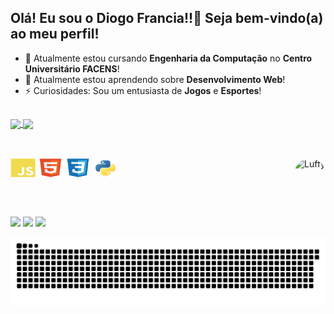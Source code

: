 ## Olá! Eu sou o Diogo Francia!!👋 Seja bem-vindo(a) ao meu perfil!

<!-- Site para encontrar os emojis: https://emojipedia.org/search?q=bag -->

- 🔭 Atualmente estou cursando **Engenharia da Computação** no **Centro Universitário FACENS**!</h6>
- 🌱 Atualmente estou aprendendo sobre **Desenvolvimento Web**!</h6>
- ⚡ Curiosidades: Sou um entusiasta de **Jogos** e **Esportes**!</h6>

##

<!-- Repositório GitStats: https://github.com/anuraghazra/github-readme-stats  -->

<div style="display: inline_block">
  <a href="https://github.com/digofrancia/github-readme-stats">
  <img height=180 align="center" src="https://github-readme-stats.vercel.app/api?username=digofrancia&show_icons=true&theme=transparent" />
  </a>
  <a href="https://github.com/digofrancia/convoychat">
  <img height=180 align="center" src="https://github-readme-stats.vercel.app/api/top-langs?username=digofrancia&layout=compact&langs_count=8&card_width=320&theme=transparent" />
  </a>
</div>


##

<!-- Site para encontrar os icons: https://devicon.dev  -->
<div style="display: inline_block"><br>
  <img align="center" alt="Diogo-Js" height="30" width="40" src="https://raw.githubusercontent.com/devicons/devicon/master/icons/javascript/javascript-plain.svg">
  <img align="center" alt="Diogo-HTML" height="30" width="40" src="https://raw.githubusercontent.com/devicons/devicon/master/icons/html5/html5-original.svg">
  <img align="center" alt="Diogo-CSS" height="30" width="40" src="https://raw.githubusercontent.com/devicons/devicon/master/icons/css3/css3-original.svg">
  <img align="center" alt="Diogo-Python" height="30" width="40" src="https://raw.githubusercontent.com/devicons/devicon/master/icons/python/python-original.svg">
  <a>
   <img align="right" alt="Luffy" height="100" style="border-radius:50px;" src="https://private-user-images.githubusercontent.com/117660756/407965908-ab84e200-3b68-4e4c-b0ef-ad47c4a0bd22.gif?jwt=eyJhbGciOiJIUzI1NiIsInR5cCI6IkpXVCJ9.eyJpc3MiOiJnaXRodWIuY29tIiwiYXVkIjoicmF3LmdpdGh1YnVzZXJjb250ZW50LmNvbSIsImtleSI6ImtleTUiLCJleHAiOjE3MzgyMDA4ODUsIm5iZiI6MTczODIwMDU4NSwicGF0aCI6Ii8xMTc2NjA3NTYvNDA3OTY1OTA4LWFiODRlMjAwLTNiNjgtNGU0Yy1iMGVmLWFkNDdjNGEwYmQyMi5naWY_WC1BbXotQWxnb3JpdGhtPUFXUzQtSE1BQy1TSEEyNTYmWC1BbXotQ3JlZGVudGlhbD1BS0lBVkNPRFlMU0E1M1BRSzRaQSUyRjIwMjUwMTMwJTJGdXMtZWFzdC0xJTJGczMlMkZhd3M0X3JlcXVlc3QmWC1BbXotRGF0ZT0yMDI1MDEzMFQwMTI5NDVaJlgtQW16LUV4cGlyZXM9MzAwJlgtQW16LVNpZ25hdHVyZT05YzY4ZjY2NWQ2ODE1MTBjMjZkZDQ3OGFmOWFlN2I4ZmM2ODg1NmQyODAyNzEzNTUxNjg5ZWVjZmZiYzUyN2IwJlgtQW16LVNpZ25lZEhlYWRlcnM9aG9zdCJ9.8Jt_7KXqOzjDWUItZ8JxXUugLjL3xYz_KuK915BpIVg">
</a>
</div>
<br><br>


</div>

##
 
<!-- Site para encontrar as badges: https://dev.to/envoy_/150-badges-for-github-pnk -->

<div> 
  <a href = "mailto:diogofrancia2@gmail.com"><img src="https://img.shields.io/badge/-Gmail-%23333?style=for-the-badge&logo=gmail&logoColor=white" target="_blank"></a>
  <a href="https://www.linkedin.com/in/diogo-francia/" target="_blank"><img src="https://img.shields.io/badge/-LinkedIn-%230077B5?style=for-the-badge&logo=linkedin&logoColor=white" target="_blank"></a> 
  <a href="https://wa.me/5511953438353" target="_blank"><img src="https://img.shields.io/badge/WhatsApp-25D366?style=for-the-badge&logo=whatsapp&logoColor=white" target="_blank"></a> 
  
</div>

![Snake animation](https://github.com/digofrancia/digofrancia/blob/output/github-contribution-grid-snake-dark.svg)
